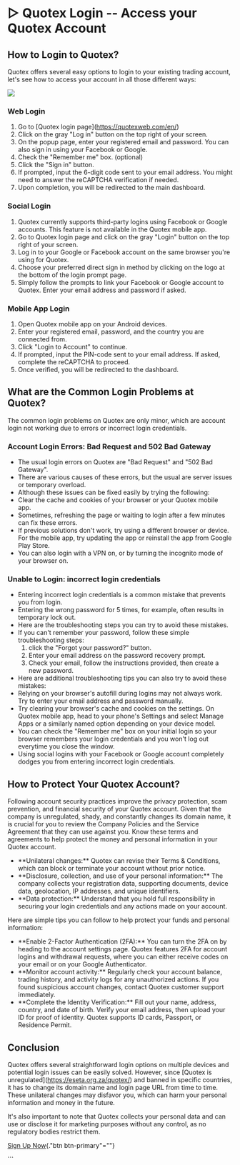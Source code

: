 # ▷ Quotex Login -- Access your Quotex Account

## How to Login to Quotex?

Quotex offers several easy options to login to your existing trading
account, let\'s see how to access your account in all those different
ways:

[![](https://static.quotex.io/files/12_en/300_250.jpg)](https://traff.sbs/brokerqxlid)

### Web Login

1.  Go to \[Quotex login page\](https://quotexweb.com/en/)
2.  Click on the gray "Log in" button on the top right of your screen.
3.  On the popup page, enter your registered email and password. You can
    also sign in using your Facebook or Google.
4.  Check the "Remember me" box. (optional)
5.  Click the "Sign in" button.
6.  If prompted, input the 6-digit code sent to your email address. You
    might need to answer the reCAPTCHA verification if needed.
7.  Upon completion, you will be redirected to the main dashboard.

### Social Login

1.  Quotex currently supports third-party logins using Facebook or
    Google accounts. This feature is not available in the Quotex mobile
    app.
2.  Go to Quotex login page and click on the gray "Login" button on the
    top right of your screen.
3.  Log in to your Google or Facebook account on the same browser you're
    using for Quotex.
4.  Choose your preferred direct sign in method by clicking on the logo
    at the bottom of the login prompt page.
5.  Simply follow the prompts to link your Facebook or Google account to
    Quotex. Enter your email address and password if asked.

### Mobile App Login

1.  Open Quotex mobile app on your Android devices.
2.  Enter your registered email, password, and the country you are
    connected from.
3.  Click "Login to Account" to continue.
4.  If prompted, input the PIN-code sent to your email address. If
    asked, complete the reCAPTCHA to proceed.
5.  Once verified, you will be redirected to the dashboard.

## What are the Common Login Problems at Quotex?

The common login problems on Quotex are only minor, which are account
login not working due to errors or incorrect login credentials.

### Account Login Errors: Bad Request and 502 Bad Gateway

-   The usual login errors on Quotex are "Bad Request" and "502 Bad
    Gateway".
-   There are various causes of these errors, but the usual are server
    issues or temporary overload.
-   Although these issues can be fixed easily by trying the following:
-   Clear the cache and cookies of your browser or your Quotex mobile
    app.
-   Sometimes, refreshing the page or waiting to login after a few
    minutes can fix these errors.
-   If previous solutions don't work, try using a different browser or
    device. For the mobile app, try updating the app or reinstall the
    app from Google Play Store.
-   You can also login with a VPN on, or by turning the incognito mode
    of your browser on.

### Unable to Login: incorrect login credentials

-   Entering incorrect login credentials is a common mistake that
    prevents you from login.
-   Entering the wrong password for 5 times, for example, often results
    in temporary lock out.
-   Here are the troubleshooting steps you can try to avoid these
    mistakes.
-   If you can't remember your password, follow these simple
    troubleshooting steps:
    1.  click the "Forgot your password?" button.
    2.  Enter your email address on the password recovery prompt.
    3.  Check your email, follow the instructions provided, then create
        a new password.
-   Here are additional troubleshooting tips you can also try to avoid
    these mistakes:
-   Relying on your browser's autofill during logins may not always
    work. Try to enter your email address and password manually.
-   Try clearing your browser's cache and cookies on the settings. On
    Quotex mobile app, head to your phone's Settings and select Manage
    Apps or a similarly named option depending on your device model.
-   You can check the "Remember me" box on your initial login so your
    browser remembers your login credentials and you won't log out
    everytime you close the window.
-   Using social logins with your Facebook or Google account completely
    dodges you from entering incorrect login credentials.

## How to Protect Your Quotex Account?

Following account security practices improve the privacy protection,
scam prevention, and financial security of your Quotex account. Given
that the company is unregulated, shady, and constantly changes its
domain name, it is crucial for you to review the Company Policies and
the Service Agreement that they can use against you. Know these terms
and agreements to help protect the money and personal information in
your Quotex account.

-   \*\*Unilateral changes:\*\* Quotex can revise their Terms &
    Conditions, which can block or terminate your account without prior
    notice.
-   \*\*Disclosure, collection, and use of your personal
    information:\*\* The company collects your registration data,
    supporting documents, device data, geolocation, IP addresses, and
    unique identifiers.
-   \*\*Data protection:\*\* Understand that you hold full
    responsibility in securing your login credentials and any actions
    made on your account.

Here are simple tips you can follow to help protect your funds and
personal information:

-   \*\*Enable 2-Factor Authentication (2FA):\*\* You can turn the 2FA
    on by heading to the account settings page. Quotex features 2FA for
    account logins and withdrawal requests, where you can either receive
    codes on your email or on your Google Authenticator.
-   \*\*Monitor account activity:\*\* Regularly check your account
    balance, trading history, and activity logs for any unauthorized
    actions. If you found suspicious account changes, contact Quotex
    customer support immediately.
-   \*\*Complete the Identity Verification:\*\* Fill out your name,
    address, country, and date of birth. Verify your email address, then
    upload your ID for proof of identity. Quotex supports ID cards,
    Passport, or Residence Permit.

## Conclusion

Quotex offers several straightforward login options on multiple devices
and potential login issues can be easily solved. However, since \[Quotex
is unregulated\](https://eseta.org.za/quotex/) and banned in specific
countries, it has to change its domain name and login page URL from time
to time. These unilateral changes may disfavor you, which can harm your
personal information and money in the future.

It's also important to note that Quotex collects your personal data and
can use or disclose it for marketing purposes without any control, as no
regulatory bodies restrict them.

[Sign Up Now](\%22https://traff.sbs/brokerqxsignup\%22){."btn
btn-primary"=""}

\`\`\`


